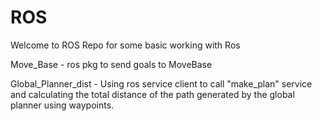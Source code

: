 # ROS

Welcome to ROS Repo for some basic working with Ros 

Move_Base - ros pkg to send goals to MoveBase 

Global_Planner_dist - Using ros service client to call "make_plan" service and calculating the total distance of the path generated by the global planner using waypoints. 
